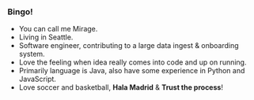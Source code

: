 ### Bingo!

<!--
**yy-zhou/yy-zhou** is a ✨ _special_ ✨ repository because its `README.md` (this file) appears on your GitHub profile.

Here are some ideas to get you started:

- 🔭 I’m currently working on ...
- 🌱 I’m currently learning ...
- 👯 I’m looking to collaborate on ...
- 🤔 I’m looking for help with ...
- 💬 Ask me about ...
- 📫 How to reach me: ...
- 😄 Pronouns: ...
- ⚡ Fun fact: ...
-->

- You can call me Mirage.
- Living in Seattle.
- Software engineer, contributing to a large data ingest & onboarding system.
- Love the feeling when idea really comes into code and up on running.
- Primarily language is Java, also have some experience in Python and JavaScript.
- Love soccer and basketball, **Hala Madrid** & **Trust the process**!
